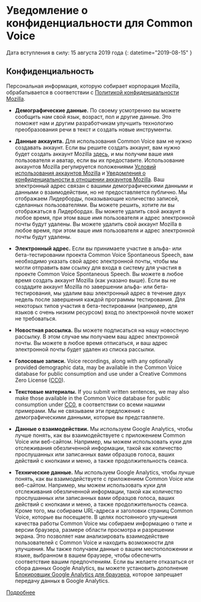 # Уведомление о конфиденциальности для Common Voice 

Дата вступления в силу: 15 августа 2019 года {: datetime="2019-08-15" }

## Конфиденциальность

Персональная информация, которую собирает корпорация Mozilla, обрабатывается в соответствии с [Политикой конфиденциальности Mozilla](https://www.mozilla.org/privacy).

* **Демографические данные.** По своему усмотрению вы можете сообщить нам свой язык, возраст, пол и другие данные. Это поможет нам и другим разработчикам улучшить технологию преобразования речи в текст и создать новые инструменты.

* **Данные аккаунта.** Для использования Common Voice вам не нужно создавать аккаунт. Если вы решите создать аккаунт, вам нужно будет создать аккаунт Mozilla [здесь](https://commonvoice.mozilla.org/login), и мы получим ваше имя пользователя и аватар, если вы их предоставите. Использование аккаунтов Mozilla регулируется положениями [Условий использования аккаунтов Mozilla](https://www.mozilla.org/about/legal/terms/services/) и [Уведомления о конфиденциальности в отношении аккаунтов Mozilla](https://www.mozilla.org/privacy/mozilla-accounts/). Ваш электронный адрес связан с вашими демографическими данными и данными о взаимодействии, но не предоставляется публично. Мы отображаем Лидерборды, показывающие количество записей, сделанных пользователями. Вы можете решить, хотите ли вы отображаться в Лидербордах. Вы можете удалить свой аккаунт в любое время, при этом ваше имя пользователя и адрес электронной почты будут удалены. Вы можете удалить свой аккаунт Mozilla в любое время, при этом ваше имя пользователя и адрес электронной почты будут удалены.

* **Электронный адрес.** Если вы принимаете участие в альфа- или бета-тестировании проекта Common Voice Spontaneous Speech, вам необходимо указать свой адрес электронной почты, чтобы мы могли отправить вам ссылку для входа в систему для участия в проекте Common Voice Spontaneous Speech. Вы можете в любое время создать аккаунт Mozilla (как указано выше). Если вы не создадите аккаунт Mozilla по завершении альфа- или бета-тестирования, мы удалим ваш электронный адрес в течение двух недель после завершения каждой программы тестирования. Для некоторых типов участия в бета-тестировании (например, для языков с очень низким ресурсом) вход по электронной почте может не требоваться.

* **Новостная рассылка.** Вы можете подписаться на нашу новостную рассылку. В этом случае мы получаем ваш адрес электронной почты. Вы можете в любое время отписаться, и ваш адрес электронной почты будет удален из списка рассылки.

* **Голосовые записи.** Voice recordings, along with any optionally provided demographic data, may be available in the Common Voice database for public consumption and use under a Creative Commons Zero License ([CC0](https://creativecommons.org/publicdomain/zero/1.0/)).

* **Текстовые материалы.** If you submit written sentences, we may also make those available in the Common Voice database for public consumption under [CC0](https://creativecommons.org/publicdomain/zero/1.0/), в соответствии со всеми нашими примерами. Мы не связываем эти предложения с демографическими данными, которые вы представляете.

* **Данные о взаимодействии.** Мы используем Google Analytics, чтобы лучше понять, как вы взаимодействуете с приложением Common Voice или веб-сайтом. Например, мы можем использовать куки для отслеживания обезличенной информации, такой как количество прослушанных или записанных вами образцов голоса, ваших действий с кнопками и меню, а также продолжительность сеанса.

* **Технические данные.** Мы используем Google Analytics, чтобы лучше понять, как вы взаимодействуете с приложением Common Voice или веб-сайтом. Например, мы можем использовать куки для отслеживания обезличенной информации, такой как количество прослушанных или записанных вами образцов голоса, ваших действий с кнопками и меню, а также продолжительность сеанса. Кроме того, мы собираем URL-адреса и заголовки страниц Common Voice, которые вы посещаете. В целях постоянного улучшения качества работы Common Voice мы собираем информацию о типе и версии браузера, размере области просмотра и разрешении экрана. Это позволяет нам анализировать взаимодействие пользователей с Common Voice и находить возможности для улучшения. Мы также получаем данные о вашем местоположении и языке, выбранном в вашем браузере, чтобы обеспечить соответствие вашим предпочтениям. Если вы желаете отказаться от сбора данных Google Analytics, вы можете установить дополнение [Блокировщик Google Analytics для браузера](https://tools.google.com/dlpage/gaoptout), которое запрещает передачу данных в Google Analytics. 

[Подробнее](https://github.com/common-voice/common-voice/blob/main/docs/data_dictionary.md)


